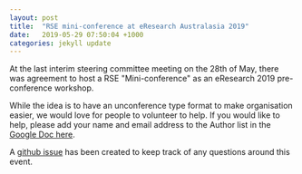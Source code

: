 ```yaml
---
layout: post
title:  "RSE mini-conference at eResearch Australasia 2019"
date:   2019-05-29 07:50:04 +1000
categories: jekyll update
---
```


At the last interim steering committee meeting on the 28th of May, there was agreement to host a RSE "Mini-conference" as an eResearch 2019 pre-conference workshop.

While the idea is to have an unconference type format to make organisation easier, we would love for people to volunteer to help. If you would like to help, please add your name and email address to the Author list in the [Google Doc here](https://docs.google.com/document/d/1BAdBgRV8FNypmIagz_div1XnrNF0OajNj4kiC5uSgFk/edit?usp=sharing).


A [github issue](https://github.com/rse-aunz/rse-au/issues/65) has been created to keep track of any questions around this event.


